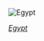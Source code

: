
![Egypt](https://www.gstatic.com/prettyearth/assets/full/6295.jpg)

*[Egypt](https://www.google.com/maps/@23.268493,32.847404,14z/data=!3m1!1e3)*
